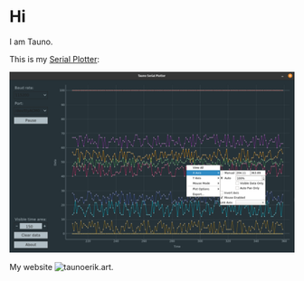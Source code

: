 # Hi

I am Tauno.

This is my [Serial Plotter](https://github.com/taunoe/tauno-serial-plotter):

![Tauno Serial Plotter](https://raw.githubusercontent.com/taunoe/tauno-serial-plotter/master/img/graph-settings.png)

My website ![taunoerik.art](https://taunoerik.art/).
